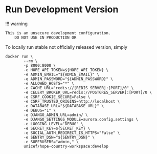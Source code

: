 # Run Development Version

!!! warning

    This is an unsecure development configuration.
        DO NOT USE IN PRODUCTION OR


To locally run stable not officially released version, simply

    docker run \
	 		--rm \
			-p 8000:8000 \
			-e HOPE_API_TOKEN=${HOPE_API_TOKEN} \
			-e ADMIN_EMAIL="${ADMIN_EMAIL}" \
			-e ADMIN_PASSWORD="${ADMIN_PASSWORD}" \
			-e ALLOWED_HOSTS="*" \
			-e CACHE_URL="redis://[REDIS_SERVER]:[PORT]/0" \
			-e CELERY_BROKER_URL=redis://POSTGRES_SERVER]:[PORT]/0 \
			-e CSRF_COOKIE_SECURE=False \
			-e CSRF_TRUSTED_ORIGINS=http://localhost \
			-e DATABASE_URL="${DATABASE_URL}" \
			-e DEBUG="1" \
			-e DJANGO_ADMIN_URL=admin/ \
			-e DJANGO_SETTINGS_MODULE=aurora.config.settings \
			-e LOGGING_LEVEL="DEBUG" \
			-e SECRET_KEY=${SECRET_KEY} \
			-e SOCIAL_AUTH_REDIRECT_IS_HTTPS="False" \
			-e SENTRY_DSN="${SENTRY_DSN}" \
			-e SUPERUSERS="admin," \
			unicef/hope-country-workspace:develop
